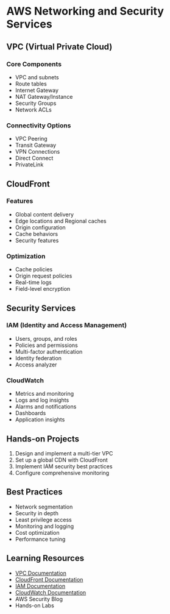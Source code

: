 # AWS Networking and Security Services

## VPC (Virtual Private Cloud)

### Core Components
- VPC and subnets
- Route tables
- Internet Gateway
- NAT Gateway/Instance
- Security Groups
- Network ACLs

### Connectivity Options
- VPC Peering
- Transit Gateway
- VPN Connections
- Direct Connect
- PrivateLink

## CloudFront

### Features
- Global content delivery
- Edge locations and Regional caches
- Origin configuration
- Cache behaviors
- Security features

### Optimization
- Cache policies
- Origin request policies
- Real-time logs
- Field-level encryption

## Security Services

### IAM (Identity and Access Management)
- Users, groups, and roles
- Policies and permissions
- Multi-factor authentication
- Identity federation
- Access analyzer

### CloudWatch
- Metrics and monitoring
- Logs and log insights
- Alarms and notifications
- Dashboards
- Application insights

## Hands-on Projects
1. Design and implement a multi-tier VPC
2. Set up a global CDN with CloudFront
3. Implement IAM security best practices
4. Configure comprehensive monitoring

## Best Practices
- Network segmentation
- Security in depth
- Least privilege access
- Monitoring and logging
- Cost optimization
- Performance tuning

## Learning Resources
- [VPC Documentation](https://docs.aws.amazon.com/vpc/)
- [CloudFront Documentation](https://docs.aws.amazon.com/cloudfront/)
- [IAM Documentation](https://docs.aws.amazon.com/iam/)
- [CloudWatch Documentation](https://docs.aws.amazon.com/cloudwatch/)
- AWS Security Blog
- Hands-on Labs